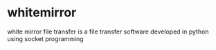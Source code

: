 whitemirror
===========

white mirror file transfer is a file transfer software developed in python using socket programming

